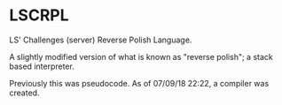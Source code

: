# LSCRPL

LS' Challenges (server) Reverse Polish Language.

A slightly modified version of what is known as "reverse polish"; a stack based interpreter.

Previously this was pseudocode. As of 07/09/18 22:22, a compiler was created.
